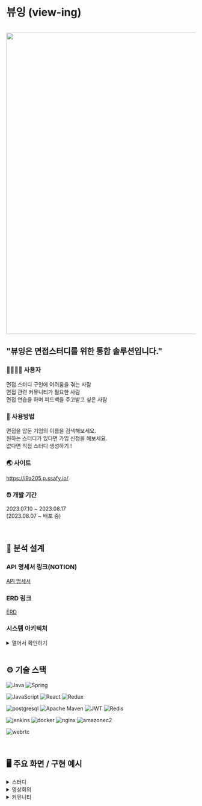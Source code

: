 # 뷰잉 (view-ing)

<br>

<img src="https://github.com/Park-jong/viewing/assets/54964209/e572fc3e-a183-4cf8-b6a3-ec952166908b" width="800"/>

<br>

## "뷰잉은 면접스터디를 위한 통합 솔루션입니다."

### 👨‍👩‍👧‍👦 사용자

면접 스터디 구인에 어려움을 겪는 사람<br>
면접 관련 커뮤니티가 필요한 사람<br>
면접 연습을 하며 피드백을 주고받고 싶은 사람

### 💁 사용방법

면접을 압둔 기업의 이름을 검색해보세요.<br>
원하는 스터디가 있다면 가입 신청을 해보세요.<br>
없다면 직접 스터디 생성하기 !

### 🌏 사이트

https://i9a205.p.ssafy.io/


### ⏰ 개발 기간

2023.07.10 ~ 2023.08.17
<br>
(2023.08.07 ~ 배포 중)

<br>

## 📁 분석 설계

### API 명세서 링크(NOTION)
[API 명세서](https://imported-blouse-29a.notion.site/api-76df542ba576406a9385ba7b7cf879d2?pvs=4)

### ERD 링크
[ERD](https://www.erdcloud.com/d/T43jjEq9d8XXDzow6)

### 시스템 아키텍처

<details>
 <summary>열어서 확인하기</summary>
    <img src="https://github.com/Park-jong/viewing/assets/54964209/3308176e-dffe-4b71-a9e3-898d000cbaa2"  width="700" >
</details>


<br>

## ⚙️ 기술 스택
![Java](https://img.shields.io/badge/OpenJDK-ED8B00?style=for-the-badge&logo=openjdk&logoColor=white)
![Spring](https://img.shields.io/badge/Spring-6DB33F.svg?&style=for-the-badge&logo=Spring&logoColor=white)

![JavaScript](https://img.shields.io/badge/JavaScript-323330?style=for-the-badge&logo=javascript&logoColor=F7DF1E)
![React](https://img.shields.io/badge/React-20232A?style=for-the-badge&logo=react&logoColor=61DAFB)
![Redux](https://img.shields.io/badge/Redux-764ABC?style=for-the-badge&logo=Redux&logoColor=white)

![postgresql](https://img.shields.io/badge/postgresql-4169E1?style=for-the-badge&logo=postgresql&logoColor=white/)
![Apache Maven](https://img.shields.io/badge/Apache%20Maven-C71A36.svg?&style=for-the-badge&logo=Apache%20Maven&logoColor=white)
![JWT](https://img.shields.io/badge/JWT-000000?style=for-the-badge&logo=JSON%20web%20tokens&logoColor=white)
![Redis](https://img.shields.io/badge/Redis-DC382D?style=for-the-badge&logo=Redis&logoColor=white)

![jenkins](https://img.shields.io/badge/jenkins-D24939?style=for-the-badge&logo=jenkins&logoColor=white)
![docker](https://img.shields.io/badge/docker-2496ED?style=for-the-badge&logo=docker&logoColor=white)
![nginx](https://img.shields.io/badge/nginx-009639?style=for-the-badge&logo=nginx&logoColor=white)
![amazonec2](https://img.shields.io/badge/amazonec2-232F3E?style=for-the-badge&logo=amazonec2&logoColor=white)

![webrtc](https://img.shields.io/badge/webrtc-333333?style=for-the-badge&logo=webrtc&logoColor=white)


<br>

## 🖥️ 주요 화면 / 구현 예시


<details>
 <summary>스터디</summary>

 ### ✍ 로그인
  <img src="./uploads/화면_기록_2023-08-18_오전_8.51.57.mov"  width="700" >

 ### ✍ 스터디 검색 & 신청
 <img src="./uploads/화면_기록_2023-08-18_오전_8.54.47.mov"  width="700" >

 ### ✍ 스터디 관리 (방장)
  <img src="./uploads/화면_기록_2023-08-18_오전_8.58.25.mov"  width="700" >
  <img src="./uploads/화면_기록_2023-08-18_오전_9.56.02.mov"  width="700" >

 ### ✍ 스터디 기능
  <img src="./uploads/화면_기록_2023-08-18_오전_9.33.23.mov"  width="700" >

</details>

<details>
 <summary>영상회의</summary>

 ### ✍ 기본 기능
  <img src="./uploads/영상_채팅__피드백_기능.m4v"  width="700" >

 ### ✍ 녹화, 타이머
 <img src="./uploads/비디오_녹화_녹음.m4v"  width="700" >

 ### ✍ 피드백 기능
  <img src="./uploads/피드백기능.m4v"  width="700" >

</details>

<details>
 <summary>커뮤니티</summary>

 ### ✍ 게시글 
  <img src="./uploads/게시글.mov"  width="700" >

 ### ✍ 게시글 작성
 <img src="./uploads/게시글작성.mov"  width="700" >

 ### ✍ 게시글 검색 및 댓글
  <img src="./uploads/글검색댓글작성.mov"  width="700" >
</details>






